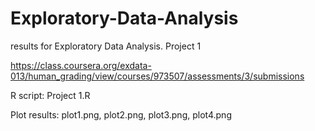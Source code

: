 # Exploratory-Data-Analysis
results for Exploratory Data Analysis. Project 1

https://class.coursera.org/exdata-013/human_grading/view/courses/973507/assessments/3/submissions

R script: Project 1.R 

Plot results: plot1.png, plot2.png, plot3.png, plot4.png
